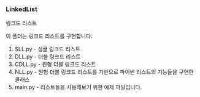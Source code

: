 ### LinkedList  
링크드 리스트  
  
  
이 폴더는 링크드 리스트를 구현합니다.
1. SLL.py - 싱글 링크드 리스트
2. DLL.py - 더블 링크드 리스트
3. CDLL.py - 원형 더블 링크드 리스트
4. NLL.py - 원형 더블 링크드 리스트를 기반으로 파이썬 리스트의 기능들을 구현한 클래스
5. main.py - 리스트들을 사용해보기 위한 예제 파일입니다.

